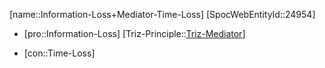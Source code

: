 ﻿---
type: TrizContradiction
aliases:
- Information-Loss+Mediator-Time-Loss
license: CC BY-SA 4.0
copyright: https://github.com/SpocWeb
IsDeleted: false
IsReadOnly: false
Confidential: public
tags: 
- Triz/Contradiction
---
[name::Information-Loss+Mediator-Time-Loss]
[SpocWebEntityId::24954]
+ [pro::Information-Loss]
[Triz-Principle::[Triz-Mediator](tech/Triz/Principle/Triz-Mediator.md)]
- [con::Time-Loss]

